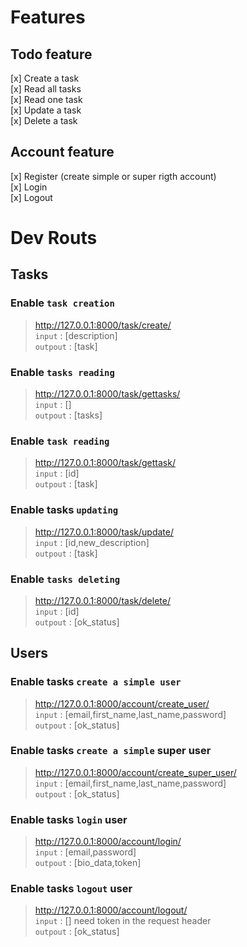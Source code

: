 # Features

## Todo feature

[x] Create a task  
[x] Read all tasks  
[x] Read one task  
[x] Update a task  
[x] Delete a task  

## Account feature

[x] Register (create simple or super rigth account)  
[x] Login  
[x] Logout

# Dev Routs

## Tasks

### Enable `task creation`
>http://127.0.0.1:8000/task/create/  
`input` : [description]  
`outpout` : [task]

### Enable `tasks reading`
>http://127.0.0.1:8000/task/gettasks/  
`input` : []  
`outpout` : [tasks]


### Enable `task reading`
>http://127.0.0.1:8000/task/gettask/  
`input` : [id]  
`outpout` : [task]

### Enable tasks `updating`
>http://127.0.0.1:8000/task/update/  
`input` : [id,new_description]  
`outpout` : [task]

### Enable `tasks deleting`
>http://127.0.0.1:8000/task/delete/  
`input` : [id]  
`outpout` : [ok_status]

## Users

### Enable tasks `create a simple user`
>http://127.0.0.1:8000/account/create_user/  
`input` : [email,first_name,last_name,password]  
`outpout` : [ok_status]

### Enable tasks `create a simple` super user
>http://127.0.0.1:8000/account/create_super_user/  
`input` : [email,first_name,last_name,password]  
`outpout` : [ok_status]


### Enable tasks `login` user
>http://127.0.0.1:8000/account/login/  
`input` : [email,password]  
`outpout` : [bio_data,token]

### Enable tasks `logout` user
>http://127.0.0.1:8000/account/logout/  
`input` : []  need token in the request header  
`outpout` : [ok_status]